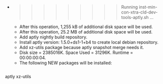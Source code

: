 * >>>>>>>>> Running inst-min-con-xtra-cld-dev-tools-aptly.sh ...
  * After this operation, 1,255 kB of additional disk space will be used.
  * After this operation, 25.2 MB of additional disk space will be used.
  * Add aptly nightly build repository.
  * Install aptly version: 1.5.0+ds1-1+b4 to create local debian repository.
  * Add xz-utils package because aptly snapshot merge needs it.
  * Disk size = 2385016K. Space Used = 31296K. Runtime = 00:00:00:04.
  * The following NEW packages will be installed:
  ```bash
aptly xz-utils
  ```
